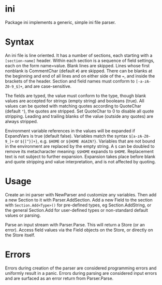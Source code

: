 # ini

Package ini implements a generic, simple ini file parser.

# Syntax

An ini file is line oriented. It has a number of sections, each starting with a
`[section-name]` header. Within each section is a sequence of field settings,
each on the form name=value. Blank lines are skipped. Lines whose first nonblank
is CommentChar (default `#`) are skipped. There can be blanks at the beginning
and end of all lines and on either side of the `=`, and inside the brackets of
the header. Section and field names must conform to `[-a-zA-Z0-9_$]+`, and are
case-sensitive.

The fields are typed, the value must conform to the type, though blank values
are accepted for strings (empty string) and booleans (true). All values can be
quoted with matching quotes according to QuoteChar (default `"`), the quotes
are stripped. Set QuoteChar to 0 to disable all quote stripping. Leading and
trailing blanks of the value (outside any quotes) are always stripped.

Environment variable references in the values will be expanded if ExpandVars is
true (default false). Variables match the syntax `$[a-zA-Z0-9_]+` or `${[^}]+}`,
e.g. `$HOME` or `${HOME AGAIN?}`. Variables that are not bound in the
environment are replaced by the empty string. A `$` can be doubled to remove
its metacharacter meaning: `$$HOME` expands to `$HOME`. Replacement text is
not subject to further expansion. Expansion takes place before blank and quote
stripping and value interpretation, and is not affected by quoting.

# Usage

Create an ini parser with NewParser and customize any variables. Then add a
new Section to it with Parser.AddSection. Add a new Field to the section with
`Section.Add<Type>()` for pre-defined types, eg Section.AddString, or the
general Section.Add for user-defined types or non-standard default values or
parsing.

Parse an input stream with Parser.Parse. This will return a Store (or an error).
Access field values via the Field objects on the Store, or directly on the Store
itself.

# Errors

Errors during creation of the parser are considered programming errors and
uniformly result in a panic. Errors during parsing are considered input errors
and are surfaced as an error return from Parser.Parse.

